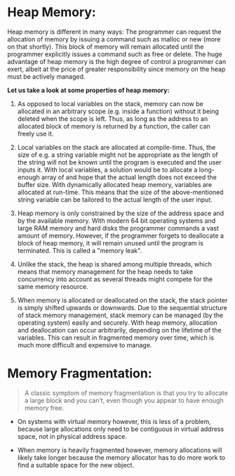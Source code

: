 # Heap Memory:

Heap memory is different in many ways: The programmer can request the allocation of memory by issuing a command such as malloc or new (more on that shortly). This block of memory will remain allocated until the programmer explicitly issues a command such as free or delete. The huge advantage of heap memory is the high degree of control a programmer can exert, albeit at the price of greater responsibility since memory on the heap must be actively managed.

**Let us take a look at some properties of heap memory:**	

1. As opposed to local variables on the stack, memory can now be allocated in an arbitrary scope (e.g. inside a function) without it being deleted when the scope is left. Thus, as long as the address to an allocated block of memory is returned by a function, the caller can freely use it.

2. Local variables on the stack are allocated at compile-time. Thus, the size of e.g. a string variable might not be appropriate as the length of the string will not be known until the program is executed and the user inputs it. With local variables, a solution would be to allocate a long-enough array of and hope that the actual length does not exceed the buffer size. With dynamically allocated heap memory, variables are allocated at run-time. This means that the size of the above-mentioned string variable can be tailored to the actual length of the user input.

3. Heap memory is only constrained by the size of the address space and by the available memory. With modern 64 bit operating systems and large RAM memory and hard disks the programmer commands a vast amount of memory. However, if the programmer forgets to deallocate a block of heap memory, it will remain unused until the program is terminated. This is called a "memory leak".

4. Unlike the stack, the heap is shared among multiple threads, which means that memory management for the heap needs to take concurrency into account as several threads might compete for the same memory resource.

5. When memory is allocated or deallocated on the stack, the stack pointer is simply shifted upwards or downwards. Due to the sequential structure of stack memory management, stack memory can be managed (by the operating system) easily and securely. With heap memory, allocation and deallocation can occur arbitrarily, depending on the lifetime of the variables. This can result in fragmented memory over time, which is much more difficult and expensive to manage.

# Memory Fragmentation:

> A classic symptom of memory fragmentation is that you try to allocate a large block and you can’t, even though you appear to have enough memory free. 

- On systems with virtual memory however, this is less of a problem, because large allocations only need to be contiguous in virtual address space, not in physical address space.

- When memory is heavily fragmented however, memory allocations will likely take longer because the memory allocator has to do more work to find a suitable space for the new object.
